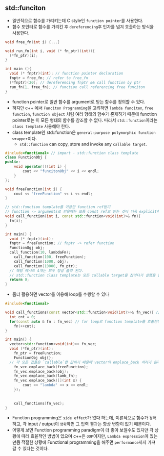## std::funciton

- 일반적으로 함수를 가리키는데 C style인 `function pointer`를 사용한다.
- 함수 포인터로 함수를 가리킨 후 `dereferencing`후 인자를 넘겨 호출하는 방식을 사용한다.

```cpp
void free_fn(int i) {...}

void run_fn(int i, void (* fn_ptr)(int)){
  (*fn_ptr)(i);
}

int main (){
  void (* fnptr)(int); // function pointer declaration
  fnptr = free_fn; // refer to free_fn
  (*fnptr)(20); // dereferencing fnptr && call function by ptr
  run_fn(1, free_fn); // function call referencing free funciton
}
```

- function pointer로 일반 함수를 argument로 받는 함수를 정의할 수 있다.
- 하지만 c++ 에서 `Funciton Programming`을 고려하면 `lambda funciton`, `free function`, `function object` 처럼 여러 형태의 함수가 존재하기 때문에 function pointer로는 이 모든 형태의 함수를 참조할 수 없다. 따라서 `std::function`이라는 `class template` 사용해야 한다.
- class template인 std::function은 `general-purpose polymorphic function wrapper`이다.
  - `std::function` can copy, store and invoke any `callable target`.

```cpp
#include<functional> // import - std::function class template
class FunctionObj {
public:
	void operator()(int i) {
		cout << "funcitonObj" << i << endl;
	}
};

void freeFunction(int i) {
	cout << "freeFunction" << i << endl;
}

// std::function template를 이용한 function ref받기
// function -> arguments로 받을때는 보통 const ref로 받는 것이 더욱 explicit하고 readibility가 좋고, safer하다.
void call_function(int i, const std::function<void(int)>& fn){
  fn(i);
}

int main() {
  void (* fnptr)(int);
  fnptr = freeFunction; // fnptr -> refer function
  FunctionOgj obj;
  call_function(10, lambdaFn);
	call_function(100, freeFunction);
	call_function(1000, obj);
	call_function(10000, fn_ptr);
  // 해당 메서드 4개는 모두 정상 출력 된다.
  // std::function class template는 모든 callable target을 잡아다가 실행을 한다.
  return 0;
}
```

- 좀더 활용하면 vector를 이용해 loop를 수행할 수 있다

```cpp
#include<functional>

void call_functions(const vector<std::function<void(int)>>& fn_vec){ // const ref로 받는 std::function class template vector를 argument로써 받는다.
  int cnt = 0;
  for(const auto & fn : fn_vec) // for loop로 function template를 호출한다.
    fn(++cnt);
}

int main() {
  vector<std::function<void(int)>> fn_vec;
  void (*fn_ptr)(int);
	fn_ptr = freeFunction;
	FunctionObj obj{};
  // 각 모든 값들은 `callable`한 값이기 때문에 vector의 emplace_back 처리가 된다.
	fn_vec.emplace_back(freeFunction);
	fn_vec.emplace_back(obj);
	fn_vec.emplace_back(lamb_fn);
	fn_vec.emplace_back([](int x) {
		cout << "lambda" << x << endl;
	});
  
  
	call_functions(fn_vec);
}
```
- Function programming은 `side effect`가 없다 하는데, 이론적으로 함수가 `정확`하고, 각 input / output이 `명확`하면 그 입력 결과는 항상 변함이 없기 때문이다.
- 어떻게 보면 Function programming paradigm이 더 좋아 보일수도 있지만 각 상황에 따라 효율적인 방법이 있으며 c++은 `OOP`이지만, `Lambda expression`이 있는 만큼 적절한 상황에 Functional programming을 해주면 `performance`까지 가져갈 수 있다는 것이다.